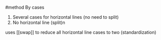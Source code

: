 #method 
By cases
1. Several cases for horizontal lines (no need to split)
2. No horizontal line (split)n

uses [[swap]] to reduce all horizontal line cases to two (standardization)